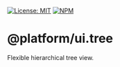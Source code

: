 [![License: MIT](https://img.shields.io/badge/License-MIT-blue.svg)](https://opensource.org/licenses/MIT)
[![NPM](https://img.shields.io/npm/v/@platform/ui.tree.svg?colorB=blue&style=flat)](https://www.npmjs.com/package/@platform/ui.tree)

# @platform/ui.tree
Flexible hierarchical tree view.

